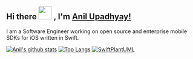 ## Hi there <img src="https://media.giphy.com/media/ujrj9aoOdNvXO/giphy.gif" width="35px"> , I'm [Anil Upadhyay!]()

I am a Software Engineer working on open source and enterprise mobile SDKs for iOS written in Swift.

[![Anil's github stats](https://github-readme-stats.vercel.app/api?username=mobilematrix&count_private=false&show_icons=true&theme=merko)](https://github.com/anuraghazra/github-readme-stats)
[![Top Langs](https://github-readme-stats.vercel.app/api/top-langs/?username=mobilematrix&layout=compact&theme=merko)](https://github.com/anuraghazra/github-readme-stats)
[![SwiftPlantUML](https://github-readme-stats.vercel.app/api/pin/?username=MobileMatrix&repo=swiftnio-in-action&theme=merko)](https://github.com/anuraghazra/github-readme-stats)
